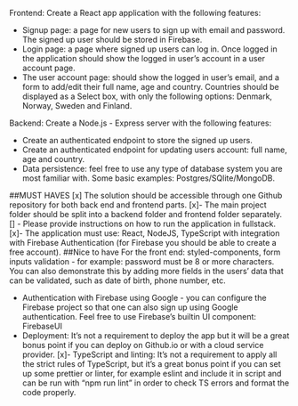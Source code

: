 Frontend:
Create a React app application with the following features:
- Signup page: a page for new users to sign up with email and password. The signed up
user should be stored in Firebase.
- Login page: a page where signed up users can log in. Once logged in the application
should show the logged in user’s account in a user account page.
- The user account page: should show the logged in user’s email, and a form to add/edit
their full name, age and country. Countries should be displayed as a Select box, with only the following options: Denmark, Norway, Sweden and Finland.


Backend:
Create a Node.js - Express server with the following features:
- Create an authenticated endpoint to store the signed up users.
- Create an authenticated endpoint for updating users account: full name, age and
country.
- Data persistence: feel free to use any type of database system you are most familiar
with. Some basic examples: Postgres/SQlite/MongoDB. 

##MUST HAVES
[x] The solution should be accessible through one Github repository for both back end and frontend parts.
[x]- The main project folder should be split into a backend folder and frontend folder separately.
[] - Please provide instructions on how to run the application in fullstack.
[x]- The application must use: React, NodeJS, TypeScript with integration with Firebase
Authentication (for Firebase you should be able to create a free account).
##Nice to have
 For the front end: styled-components, form inputs validation - for example: password must be 8 or more characters. You can also demonstrate this by adding more fields in the users’ data that can be validated, such as date of birth, phone number, etc.
- Authentication with Firebase using Google - you can configure the Firebase project so that one can also sign up using Google authentication. Feel free to use Firebase’s builtin UI component: FirebaseUI
- Deployment: It’s not a requirement to deploy the app but it will be a great bonus point if you can deploy on Github.io or with a cloud service provider.
[x]- TypeScript and linting: It’s not a requirement to apply all the strict rules of TypeScript, but it’s a great bonus point if you can set up some prettier or linter, for example eslint and include it in script and can be run with “npm run lint” in order to check TS errors and format the code properly.